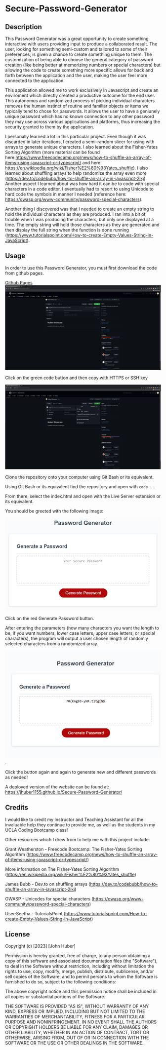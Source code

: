 # Secure-Password-Generator

## Description

This Password Generator was a great opportunity to create something interactive with users providing input to produce a collaborated result. The user, looking for something semi-custom and tailored to some of their preferences, is given a chance to create something unique to them. The customization of being able to choose the general category of password creation (like being better at memorizing numbers or special characters) but allowing the code to create something more specific allows for back and forth between the application and the user, making the user feel more connected to the application.

This application allowed me to work exclusively in Javascript and create an enviroment which directly created a productive outcome for the end user. This autonomus and randomized process of picking individual characters removes the human instinct of routine and familiar objects or items we typically tend to chose for passwords. It allows the user to have a geniunely unique password which has no known connection to any other password they may use across various applications and platforms, thus increasing the security granted to them by the application.

I personally learned a lot in this particular project. Even though it was discarded in later iterations, I created a semi-random slicer for using with arrays to generate unique characters. I also learned about the Fisher-Yates Sorting Algorithm (more material can be found here:https://www.freecodecamp.org/news/how-to-shuffle-an-array-of-items-using-javascript-or-typescript/  and here: https://en.wikipedia.org/wiki/Fisher%E2%80%93Yates_shuffle). I also learned about shuffling arrays to help randomize the array even more (https://dev.to/codebubb/how-to-shuffle-an-array-in-javascript-2ikj). Another aspect I learned about was how hard it can be to code with special characters in a code editor. I eventually had to resort to using Unicode to hard code the symbols in manner I needed (reference here: https://owasp.org/www-community/password-special-characters).

Another thing I discovered was that I needed to create an empty string to hold the individual characters as they are produced. I ran into a bit of trouble when I was producing the characters, but only one displayed at a time. The empty string will hold those characters as they are generated and then display the full string when the function is done running (https://www.tutorialspoint.com/How-to-create-Empty-Values-String-in-JavaScript).

## Usage

In order to use this Password Generator, you must first download the code from github pages.

[Github Pages](www.github.com)
![Github Pages](assets/GithubPages.png)

Click on the green code button and then copy with HTTPS or SSH key

![Github Code](assets/GithubCode.png)

Clone the repository onto your computer using Git Bash or its equivalent.

Using Git Bash or its equivalent find the repository and open with `code .` .

From there, select the index.html and open with the Live Server extension or its equivalent.

You should be greeted with the following image:

![Blank Password](assets/03-javascript-homework-demo.png)

Click on the red Generate Password button.

After entering the parameters (how many characters you want the length to be, if you want numbers, lower case letters, upper case letters, or special characters), the program will output a user chosen length of randomly selected characters from a randomized array.

![Generated Password](assets/Screenshot%20(15).png).

Click the button again and again to generate new and different passwords as needed!

A deployed version of the website can be found at: https://jhuber1155.github.io/Secure-Password-Generator/

## Credits

I would like to credit my Instructor and Teaching Assistant for all the invaluable help they continue to provide me, as well as the students in my UCLA Coding Bootcamp class!

Other resources which I drew from to help me with this project include:

Grant Weatherston - Freecode Bootcamp: The Fisher-Yates Sorting Algorithm (https://www.freecodecamp.org/news/how-to-shuffle-an-array-of-items-using-javascript-or-typescript/)

More information on The Fisher-Yates Sorting Algorithm (https://en.wikipedia.org/wiki/Fisher%E2%80%93Yates_shuffle)

James Bubb - Dev.to on shuffling arrays (https://dev.to/codebubb/how-to-shuffle-an-array-in-javascript-2ikj)

OWASP - Unicodes for special characters (https://owasp.org/www-community/password-special-characters)

User:Seetha - TutorialsPoint (https://www.tutorialspoint.com/How-to-create-Empty-Values-String-in-JavaScript)

## License

Copyright (c) [2023] [John Huber]

Permission is hereby granted, free of charge, to any person obtaining a copy of this software and associated documentation files (the "Software"), to deal in the Software without restriction, including without limitation the rights to use, copy, modify, merge, publish, distribute, sublicense, and/or sell copies of the Software, and to permit persons to whom the Software is furnished to do so, subject to the following conditions:

The above copyright notice and this permission notice shall be included in all copies or substantial portions of the Software.

THE SOFTWARE IS PROVIDED "AS IS", WITHOUT WARRANTY OF ANY KIND, EXPRESS OR IMPLIED, INCLUDING BUT NOT LIMITED TO THE WARRANTIES OF MERCHANTABILITY, FITNESS FOR A PARTICULAR PURPOSE AND NONINFRINGEMENT. IN NO EVENT SHALL THE AUTHORS OR COPYRIGHT HOLDERS BE LIABLE FOR ANY CLAIM, DAMAGES OR OTHER LIABILITY, WHETHER IN AN ACTION OF CONTRACT, TORT OR OTHERWISE, ARISING FROM, OUT OF OR IN CONNECTION WITH THE SOFTWARE OR THE USE OR OTHER DEALINGS IN THE SOFTWARE.